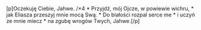 [p]Oczekuję Ciebie, Jahwe. /×4 * Przyjdź, mój Ojcze, w powiewie wichru, * jak Eliasza przeszyj mnie mocą Swą. * Do białości rozpal serce me * i uczyń ze mnie miecz * na zgubę wrogów Twych, Jahwe.[/p]